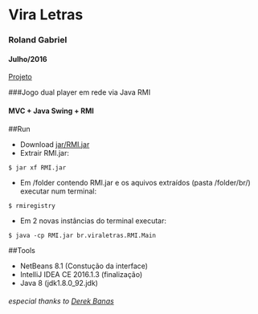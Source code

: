# Vira Letras
### Roland Gabriel
#### Julho/2016
[Projeto](https://github.com/rolandgnm/ppd/blob/master/RMI/Projeto-Fase2-RMI.pdf)

###Jogo dual player em rede via Java RMI
#### MVC + Java Swing + RMI

##Run
- Download [jar/RMI.jar](https://github.com/rolandgnm/ppd/raw/master/RMI/jar/RMI.jar)
- Extrair RMI.jar:
```{r, engine='bash', count_lines} 
$ jar xf RMI.jar
```
- Em /folder contendo RMI.jar e os aquivos extraídos (pasta /folder/br/) executar num terminal:
```{r, engine='bash', count_lines} 
$ rmiregistry
```
- Em 2 novas instâncias do terminal executar:
```{r, engine='bash', count_lines}
$ java -cp RMI.jar br.viraletras.RMI.Main 
```

##Tools
* NetBeans 8.1 (Constução da interface) 
* IntelliJ IDEA CE 2016.1.3 (finalização) 
* Java 8 (jdk1.8.0_92.jdk)

###### especial thanks to [Derek Banas](http://www.newthinktank.com/2013/02/mvc-java-tutorial/)



